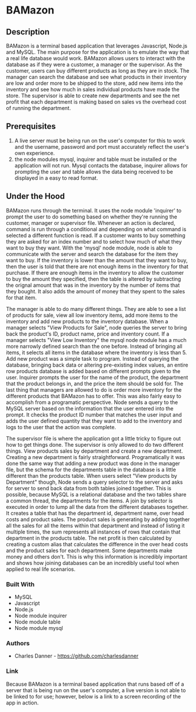 # BAMazon

## Description

BAMazon is a terminal based application that leverages Javascript, Node.js and MySQL. The main purpose for the application is to emulate the way that a real life database would work. BAMazon allows users to interact with the database as if they were a customer, a manager or the supervisor. As the customer, users can buy different products as long as they are in stock. The manager can search the database and see what products in their inventory are low and order more to be shipped to the store, add new items into the inventory and see how much in sales individual products have made the store. The supervisor is able to create new departments and see the net profit that each department is making based on sales vs the overhead cost of running the department.

## Prerequisites

1. A live server must be being run on the user's computer for this to work and the username, password and port must accurately reflect the user's own experience.
2. the node modules mysql, inquirer and table must be installed or the application will not run. Mysql contacts the database, inquirer allows for prompting the user and table allows the data being received to be displayed in a easy to read format.

## Under the Hood

BAMazon runs through the terminal. It uses the node module 'inquirer' to prompt the user to do something based on whether they're running the customer, manager or supervisor file. Whenever an action is declared, command is run through a conditional and depending on what command is selected a different function is read. If a customer wants to buy something they are asked for an index number and to select how much of what they want to buy they want. With the 'mysql' node module, node is able to communicate with the server and search the database for the item they want to buy. If the inventory is lower than the amount that they want to buy, then the user is told that there are not enough items in the inventory for that purchase. If there are enough items in the inventory to allow the customer to buy the amount they specified, then the table is altered by subtracting the orignal amount that was in the inventory by the number of items that they bought. It also adds the amount of money that they spent to the sales for that item.

The manager is able to do many different things. They are able to see a list of products for sale, view all low inventory items, add more items to the inventory and add new products to the inventory database. When a manager selects "View Products for Sale", node queries the server to bring back the product's ID, product name, price and inventory count. If a manager selects "View Low Inventory" the mysql node module has a much more narrowly defined search than the one before. Instead of bringing all items, it selects all items in the database where the inventory is less than 5. Add new product was a simple task to program. Instead of querying the database, bringing back data or altering pre-existing index values, an entire row products database is added based on different prompts given to the user. Inquirer prompts the user for the name of the product, the department that the product belongs in, and the price the item should be sold for. The last thing that managers are allowed to do is order more inventory for the different products that BAMazon has to offer. This was also fairly easy to accomplish from a programatic perspective. Node sends a query to the MySQL server based on the information that the user entered into the prompt. It checks the product ID number that matches the user input and adds the user defined quantity that they want to add to the inventory and logs to the user that the action was complete.

The supervisor file is where the application got a little tricky to figure out how to get things done. The supervisor is only allowed to do two different things. View products sales by department and create a new department. Creating a new department is fairly straightforward. Programatically it was done the same way that adding a new product was done in the manager file, but the schema for the departments table in the database is a little different than the products table. When users select "View products by Department" though, Node sends a query selector to the server and asks for server to send back data from both tables joined together. This is possible, because MySQL is a relational database and the two tables share a common thread, the departments for the items. A join by selector is executed in order to lump all the data from the different databases together. It creates a table that has the department id, department name, over head costs and product sales. The product sales is generating by adding together all the sales for all the items within that department and instead of listing it multiple times, the sum represents all instances of rows that contain that department in the products table. The net profit is then calculated by creating a custom alias that calculates the difference in the over head costs and the product sales for each department. Some departments make money and others don't. This is why this information is incredibly important and shows how joining databases can be an incredibly useful tool when applied to real life scenarios.

### Built With

* MySQL
* Javascript
* Node.js
* Node module inquirer
* Node module table
* Node module mysql

### Authors

* Charles Danner - https://github.com/charlesdanner

### Link

Because BAMazon is a terminal based application that runs based off of a server that is being run on the user's computer, a live version is not able to be linked to for use; however, below is a link to a screen recording of the app in action.
